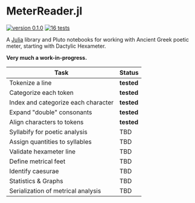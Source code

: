 # MeterReader.jl

[![version 0.1.0](https://img.shields.io/badge/version-0.1-blue.svg)](https://shields.io/) [![16 tests](https://img.shields.io/badge/tests-16-teal.svg)](https://shields.io/)

A [Julia](https://julialang.org) library and Pluto notebooks for working with Ancient Greek poetic meter, starting with Dactylic Hexameter.

**Very much a work-in-progress.**

| Task | Status |
|------|--------|
| Tokenize a line | **tested** |
| Categorize each token | **tested** |
| Index and categorize each character | **tested** |
| Expand "double" consonants | **tested** |
| Align characters to tokens | **tested** |
| Syllabify for poetic analysis | TBD |
| Assign quantities to syllables | TBD |
| Validate hexameter line | TBD |
| Define metrical feet | TBD |
| Identify caesurae | TBD |
| Statistics & Graphs | TBD |
| Serialization of metrical analysis | TBD |